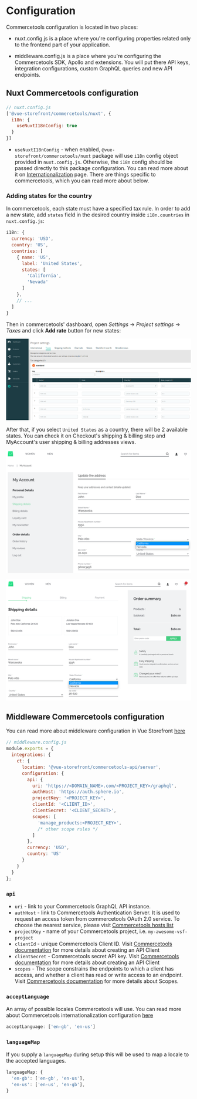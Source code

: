 # Configuration


Commercetools configuration is located in two places:

- nuxt.config.js is a place where you're configuring properties related only to the frontend part of your application.

- middleware.config.js is a place where you're configuring the Commercetools SDK, Apollo and extensions. You will put there API keys, integration configurations, custom GraphQL queries and new API endpoints.

## Nuxt Commercetools configuration

```js
// nuxt.config.js
['@vue-storefront/commercetools/nuxt', {
  i18n: {
    useNuxtI18nConfig: true
  }
}]
```

- `useNuxtI18nConfig` - when enabled, `@vue-storefront/commercetools/nuxt` package will use `i18n` config object provided in `nuxt.config.js`. Otherwise, the `i18n` config should be passed directly to this package configuration. You can read more about it on [Internationalization](../advanced/internationalization.md) page. There are things specific to commercetools, which you can read more about below.

### Adding states for the country
In commercetools, each state must have a specified tax rule. In order to add a new state, add `states` field in the desired country inside `i18n.countries` in `nuxt.config.js`:
```js
i18n: {
  currency: 'USD',
  country: 'US',
  countries: [
    { name: 'US',
      label: 'United States',
      states: [
        'California',
        'Nevada'
      ]
    },
    // ...
  ]
}
```
Then in commercetools' dashboard, open *Settings* -> *Project settings* -> *Taxes* and click **Add rate** button for new states:

![settings taxes for states](./../images/ct-taxes.png)

After that, if you select `United States` as a country, there will be 2 available states. You can check it on Checkout's shipping & billing step and MyAccount's user shipping & billing addresses views.

![comercetools states on my account](./../images/ct-states-myaccount.png)

![comercetools states on the checkout](./../images/ct-states-checkout.png)

## Middleware Commercetools configuration

You can read more about middleware configuration in Vue Storefront [here](../advanced/server-middleware.md#configuration)

```js
// middleware.config.js
module.exports = {
  integrations: {
    ct: {
      location: '@vue-storefront/commercetools-api/server',
      configuration: {
        api: {
          uri: 'https://<DOMAIN_NAME>.com/<PROJECT_KEY>/graphql',
          authHost: 'https://auth.sphere.io',
          projectKey: '<PROJECT_KEY>',
          clientId: '<CLIENT_ID>',
          clientSecret: '<CLIENT_SECRET>',
          scopes: [
            'manage_products:<PROJECT_KEY>',
            /* other scope rules */
          ]
        },
        currency: 'USD',
        country: 'US'
      }
    }
  }
};
```

### `api`

- `uri` - link to your Commercetools GraphQL API instance.
- `authHost` - link to Commercetools Authentication Server. It is used to request an access token from commercetools OAuth 2.0 service. To choose the nearest service, please visit [Commercetools hosts list](https://docs.commercetools.com/api/authorization)
- `projectKey` - name of your Commercetools project, i.e. `my-awesome-vsf-project`
- `clientId` - unique Commercetools Client ID. Visit [Commercetools documentation](https://docs.commercetools.com/tutorials/getting-started#creating-an-api-client) for more details about creating an API Client
- `clientSecret` - Commercetools secret API key. Visit [Commercetools documentation](https://docs.commercetools.com/tutorials/getting-started#creating-an-api-client) for more details about creating an API Client
- `scopes` - The scope constrains the endpoints to which a client has access, and whether a client has read or write access to an endpoint. Visit [Commercetools documentation](https://docs.commercetools.com/api/scopes#top) for more details about Scopes.

### `acceptLanguage`

An array of possible locales Commercetools will use. You can read more about Commercetools internationalization configuration [here](https://docs.commercetools.com/api/projects/orders-import#language-filtering)

```js
acceptLanguage: ['en-gb', 'en-us']
```

### `languageMap`

If you supply a `languageMap` during setup this will be used to map a locale to the accepted languages.

```js
languageMap: {
  'en-gb': ['en-gb', 'en-us'],
  'en-us': ['en-us', 'en-gb'],
}
```
